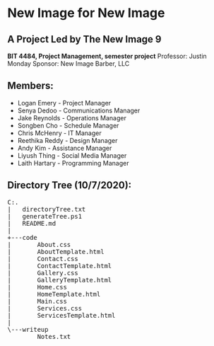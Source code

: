 # New Image for New Image

## A Project Led by The New Image 9

**BIT 4484, Project Management, semester project**
Professor: Justin Monday
Sponsor: New Image Barber, LLC

## Members:

-   Logan Emery - Project Manager
-   Senya Dedoo - Communications Manager
-   Jake Reynolds - Operations Manager
-   Songben Cho - Schedule Manager
-   Chris McHenry - IT Manager
-   Reethika Reddy - Design Manager
-   Andy Kim - Assistance Manager
-   Liyush Thing - Social Media Manager
-   Laith Hartary - Programming Manager

## Directory Tree (10/7/2020):

<pre>
C:.
|   directoryTree.txt
|   generateTree.ps1
|   README.md
|
+---code
|       About.css
|       AboutTemplate.html
|       Contact.css
|       ContactTemplate.html
|       Gallery.css
|       GalleryTemplate.html
|       Home.css
|       HomeTemplate.html
|       Main.css
|       Services.css
|       ServicesTemplate.html
|
\---writeup
        Notes.txt
</pre>

